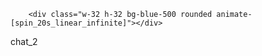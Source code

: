 
        <div class="w-32 h-32 bg-blue-500 rounded animate-[spin_20s_linear_infinite]"></div>
 chat_2
 